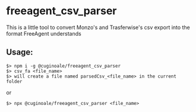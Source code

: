 # freeagent_csv_parser

This is a little tool to convert Monzo's and Trasferwise's csv export into the format FreeAgent understands

## Usage:

```
$> npm i -g @cuginoale/freeagent_csv_parser
$> csv_fa <file_name>
$> will create a file named parsedCsv_<file_name> in the current folder
```

or

```
$> npx @cuginoale/freeagent_csv_parser <file_name>
```
